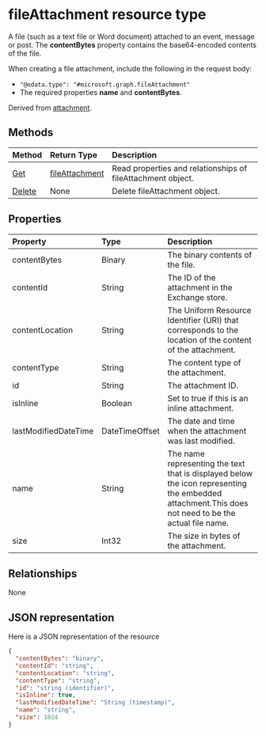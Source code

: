# fileAttachment resource type

A file (such as a text file or Word document) attached to an event, message or post. The  **contentBytes** 
property contains the base64-encoded contents of the file.  

When creating a file attachment, include the following in the request body:

* `"@odata.type": "#microsoft.graph.fileAttachment"`
* The required properties **name** and **contentBytes**.

Derived from [attachment](attachment.md).

## Methods

| Method       | Return Type  |Description|
|:---------------|:--------|:----------|
|[Get](../api/attachment_get.md) | [fileAttachment](fileattachment.md) |Read properties and relationships of fileAttachment object.|
|[Delete](../api/attachment_delete.md) | None |Delete fileAttachment object. |


## Properties
| Property	   | Type	|Description|
|:---------------|:--------|:----------|
|contentBytes|Binary|The binary contents of the file.|
|contentId|String|The ID of the attachment in the Exchange store.|
|contentLocation|String|The Uniform Resource Identifier (URI) that corresponds to the location of the content of the attachment.|
|contentType|String|The content type of the attachment.|
|id|String|The attachment ID.|
|isInline|Boolean|Set to true if this is an inline attachment.|
|lastModifiedDateTime|DateTimeOffset|The date and time when the attachment was last modified.|
|name|String|The name representing the text that is displayed below the icon representing the embedded attachment.This does not need to be the actual file name.|
|size|Int32|The size in bytes of the attachment.|

## Relationships
None


## JSON representation

Here is a JSON representation of the resource

<!-- {
  "blockType": "resource",
  "optionalProperties": [

  ],
  "@odata.type": "microsoft.graph.fileAttachment"
}-->

```json
{
  "contentBytes": "binary",
  "contentId": "string",
  "contentLocation": "string",
  "contentType": "string",
  "id": "string (identifier)",
  "isInline": true,
  "lastModifiedDateTime": "String (timestamp)",
  "name": "string",
  "size": 1024
}

```

<!-- uuid: 8fcb5dbc-d5aa-4681-8e31-b001d5168d79
2015-10-25 14:57:30 UTC -->
<!-- {
  "type": "#page.annotation",
  "description": "fileAttachment resource",
  "keywords": "",
  "section": "documentation",
  "tocPath": ""
}-->
